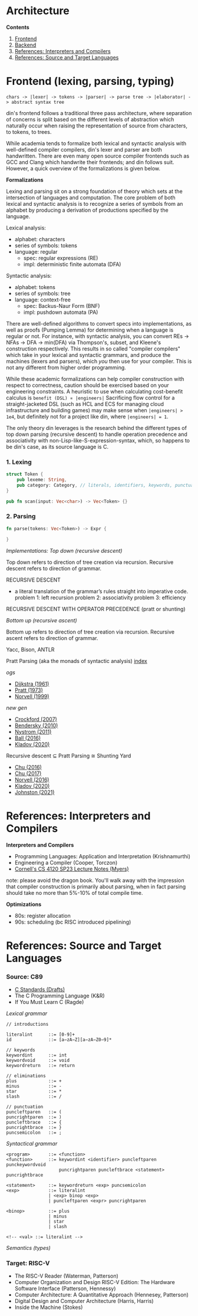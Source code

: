 # Architecture

**Contents**
1. [Frontend](./https://github.com/jeffzh4ng/din/blob/master/ARCHITECTURE.md#frontend-lexing-parsing-typing)
2. [Backend]()
3. [References: Interpreters and Compilers](https://github.com/jeffzh4ng/din/blob/master/ARCHITECTURE.md#references-interpreters-and-compilers)
4. [References: Source and Target Languages](https://github.com/jeffzh4ng/din/blob/master/ARCHITECTURE.md#references-source-and-target-languages)

# Frontend (lexing, parsing, typing)
```
chars -> |lexer| -> tokens -> |parser| -> parse tree -> |elaborator| -> abstract syntax tree
```

din's frontend follows a traditional three pass architecture, where separation
of concerns is split based on the different levels of abstraction which naturally
occur when raising the representation of source from characters, to tokens, to
trees.

While academia tends to formalize both lexical and syntactic analysis with
well-defined compiler compilers, din's lexer and parser are both handwritten.
There are even many open source compiler frontends such as GCC and Clang which
handwrite their frontends; and din follows suit. However, a quick overview of
the formalizations is given below.

**Formalizations**

Lexing and parsing sit on a strong foundation of theory which sets at the
intersection of languages and computation. The core problem of both lexical and
syntactic analysis is to recognize a series of symbols from an alphabet by
producing a derivation of productions specified by the language.

Lexical analysis:
- alphabet: characters
- series of symbols: tokens
- language: regular
  - spec: regular expressions (RE)
  - impl: deterministic finite automata (DFA)

Syntactic analysis:
- alphabet: tokens
- series of symbols: tree
- language: context-free
  - spec: Backus-Naur Form (BNF)
  - impl: pushdown automata (PA)

There are well-defined algorithms to convert specs into implementations, as well
as proofs (Pumping Lemma) for determining when a language is regular or not. For
instance, with syntactic analysis, you can convert REs -> NFAs -> DFA -> min(DFA)
via Thompson's, subset, and Kleene's construction respectively. This results
in so called "compiler compilers" which take in your lexical and syntactic
grammars, and produce the machines (lexers and parsers), which *you* then use
for your compiler. This is not any different from higher order programming.

While these academic formalizations can help compiler construction with respect
to correctness, caution should be exercised based on your engineering constraints.
A heuristic to use when calculating cost-benefit calculus is `benefit (DSL) ∝ |engineers|`
Sacrificing flow control for a straight-jacketed DSL (such as HCL and ECS for
managing cloud infrastructure and building games) may make sense when
`|engineers| > 1e4`, but definitely not for a project like din, where
`|engineers| = 1`.

The only theory din leverages is the research behind the different types of
top down parsing (recursive descent) to handle operation precedence and
associativity with non-Lisp-like-S-expression-syntax, which, so happens to be
din's case, as its source language is C.

### 1. Lexing
```rust
struct Token {
    pub lexeme: String,
    pub category: Category, // literals, identifiers, keywords, punctuation, etc.
}

pub fn scan(input: Vec<char>) -> Vec<Token> {}
```

### 2. Parsing
```rust
fn parse(tokens: Vec<Token>) -> Expr {

}
```
*Implementations: Top down (recursive descent)*

Top down refers to direction of tree creation via recursion. Recursive descent refers to
direction of grammar.

RECURSIVE DESCENT
- a literal translation of the grammar’s rules straight into imperative code.
problem 1: left recursion
problem 2: associativity
problem 3: efficiency

RECURSIVE DESCENT WITH OPERATOR PRECEDENCE (pratt or shunting)

*Bottom up (recursive ascent)*

Bottom up refers to direction of tree creation via recursion. Recursive ascent refers to
direction of grammar.

Yacc, Bison, ANTLR


Pratt Parsing (aka the monads of syntactic analysis)
[index](https://www.oilshell.org/blog/2017/03/31.html)

*ogs*
- [Dijkstra (1961)](https://ir.cwi.nl/pub/9251/9251D.pdf)
- [Pratt (1973)](https://tdop.github.io/)
- [Norvell (1999)](https://www.engr.mun.ca/%7Etheo/Misc/exp_parsing.htm)

*new gen*
- [Crockford (2007)](https://crockford.com/javascript/tdop/tdop.html)
- [Bendersky (2010)](https://eli.thegreenplace.net/2010/01/02/top-down-operator-precedence-parsing)
- [Nystrom (2011)](https://journal.stuffwithstuff.com/2011/03/19/pratt-parsers-expression-parsing-made-easy/)
- [Ball (2016)](https://edu.anarcho-copy.org/Programming%20Languages/Go/writing%20an%20INTERPRETER%20in%20go.pdf)
- [Kladov (2020)](https://matklad.github.io/2020/04/13/simple-but-powerful-pratt-parsing)

Recursive descent ⊆ Pratt Parsing ≅ Shunting Yard
- [Chu (2016)](https://www.oilshell.org/blog/2016/11/01.html)
- [Chu (2017)](https://www.oilshell.org/blog/2017/03/30.html)
- [Norvell (2016)](https://www.engr.mun.ca/%7Etheo/Misc/pratt_parsing.htm)
- [Kladov (2020)](https://matklad.github.io/2020/04/15/from-pratt-to-dijkstra.html)
- [Johnston (2021)](https://www.abubalay.com/blog/2021/12/31/lr-control-flow)

# References: Interpreters and Compilers
**Interpreters and Compilers**
- Programming Languages: Application and Interpretation (Krishnamurthi)
- Engineering a Compiler (Cooper, Torczon)
- [Cornell's CS 4120 SP23 Lecture Notes (Myers)](https://www.cs.cornell.edu/courses/cs4120/2023sp/notes/)

note: please avoid the dragon book. You'll walk away with the impression that
compiler construction is primarily about parsing, when in fact parsing should
take no more than 5%-10% of total compile time.

**Optimizations**
- 80s: register allocation
- 90s: scheduling (bc RISC introduced pipelining)

# References: Source and Target Languages

### Source: C89
- [C Standards (Drafts)](https://github.com/sys-research/c-standard-drafts)
- The C Programming Language (K&R)
- If You Must Learn C (Ragde)

*Lexical grammar*
```
// introductions

literalint      ::= [0-9]+
id              ::= [a−zA−Z][a−zA−Z0−9]*

// keywords
keywordint      ::= int
keywordvoid     ::= void
keywordreturn   ::= return

// eliminations
plus            ::= +
minus           ::= -
star            ::= *
slash           ::= /

// punctuation
puncleftparen   ::= (
puncrightparen  ::= )
puncleftbrace   ::= {
puncrightbrace  ::= }
puncsemicolon   ::= ;
```

*Syntactical grammar*
```
<program>       ::= <function>
<function>      ::= keywordint <identifier> puncleftparen punckeywordvoid
                    puncrightparen puncleftbrace <statement> puncrightbrace

<statement>     ::= keywordreturn <exp> puncsemicolon
<exp>           ::= literalint
                | <exp> binop <exp>
                | puncleftparen <expr> puncrightparen

<binop>         ::= plus
                | minus
                | star
                | slash

<!-- <val> ::= literalint -->
```

*Semantics (types)*

### Target: RISC-V
- The RISC-V Reader (Waterman, Patterson)
- Computer Organization and Design RISC-V Edition: The Hardware Software Interface (Patterson, Hennessy)
- Computer Architecture: A Quantitative Approach (Hennesey, Patterson)
- Digital Design and Computer Architecture (Harris, Harris)
- Inside the Machine (Stokes)